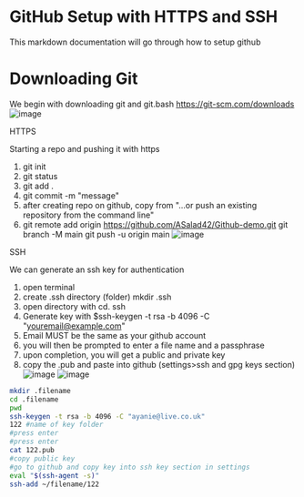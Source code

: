 # GitHub Setup with HTTPS and SSH

This markdown documentation will go through how to setup github

# Downloading Git

We begin with downloading git and git.bash 
https://git-scm.com/downloads
![image](https://user-images.githubusercontent.com/104793540/182090297-68ba1439-fa9c-4d8f-b986-bce730f8f520.png)


HTTPS

Starting a repo and pushing it with https

1. git init
2. git status
3. git add .
4. git commit -m "message"
5. after creating repo on github, copy from "...or push an existing repository from the command line"
6. git remote add origin https://github.com/ASalad42/Github-demo.git
   git branch -M main
   git push -u origin main
![image](https://user-images.githubusercontent.com/104793540/182090247-662ece96-27b9-4fe5-94a4-99d97dce7e15.png)

SSH

We can generate an ssh key for authentication 

1. open terminal
2. create .ssh directory (folder) mkdir .ssh
3. open directory with cd. ssh
4. Generate key with $ssh-keygen -t rsa -b 4096 -C "youremail@example.com"
5. Email MUST be the same as your github account
6. you will then be prompted to enter a file name and a passphrase
7. upon completion, you will get a public and private key
8. copy the .pub and paste into github (settings>ssh and gpg keys section)
![image](https://user-images.githubusercontent.com/104793540/182090016-aedf6e4b-d0f5-4e66-bc99-35a26baf4ed0.png)
![image](https://user-images.githubusercontent.com/104793540/182090107-54522276-eefb-4aac-8fe4-786b0e493150.png)


````bash
mkdir .filename 
cd .filename 
pwd
ssh-keygen -t rsa -b 4096 -C "ayanie@live.co.uk"
122 #name of key folder 
#press enter 
#press enter
cat 122.pub 
#copy public key
#go to github and copy key into ssh key section in settings 
eval "$(ssh-agent -s)"
ssh-add ~/filename/122

````


